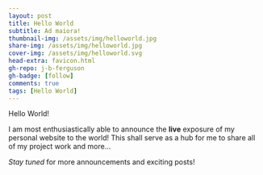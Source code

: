 ```yaml
---
layout: post
title: Hello World
subtitle: Ad maiora!
thumbnail-img: /assets/img/helloworld.jpg
share-img: /assets/img/helloworld.jpg
cover-img: /assets/img/helloworld.svg
head-extra: favicon.html
gh-repo: j-b-ferguson
gh-badge: [follow]
comments: true
tags: [Hello World]
---
```


Hello World!

I am most enthusiastically able to announce the **live** exposure of my personal website to the world! This shall serve as a hub for me to share all of my project work and more...

*Stay tuned* for more announcements and exciting posts!

